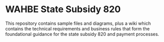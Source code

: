 # WAHBE State Subsidy 820
This repository contains sample files and diagrams, plus a wiki which contains the technical requirements and business rules that form the foundational guidance for the state subsidy 820 and payment processes. 
